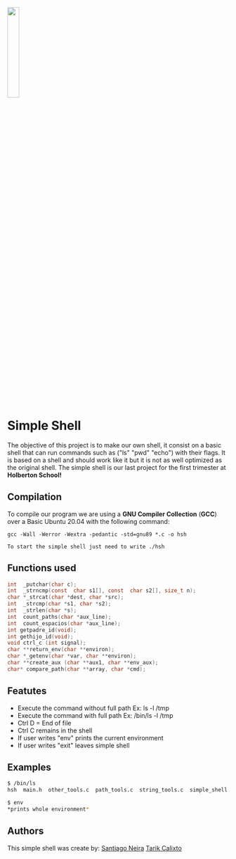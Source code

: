 <img src= "https://blog.holbertonschool.com/wp-content/uploads/2020/04/unnamed-2.png" width= 23% >

# Simple Shell 
The objective of this project is to make our own shell, it consist on a basic shell that can run commands such as ("ls" "pwd" "echo") with their flags. It is based on a shell and should work like it but it is not as well optimized as the original shell. The simple shell is our last project for the first trimester at **Holberton School!**

## Compilation

To compile our program we are using a **GNU Compiler Collection** (**GCC**) over a Basic Ubuntu 20.04 with the following command:  
``` 
gcc -Wall -Werror -Wextra -pedantic -std=gnu89 *.c -o hsh

To start the simple shell just need to write ./hsh
```

## Functions used

````c
int  _putchar(char c);
int  _strncmp(const  char s1[], const  char s2[], size_t n);
char *_strcat(char *dest, char *src);
int  _strcmp(char *s1, char *s2);
int  _strlen(char *s);
int  count_paths(char *aux_line);
int  count_espacios(char *aux_line);
int getpadre_id(void);
int gethijo_id(void);
void ctrl_c (int signal);
char **return_env(char **environ);
char *_getenv(char *var, char **environ);
char **create_aux (char **aux1, char **env_aux);
char* compare_path(char **array, char *cmd);
````

## Featutes
- Execute the command without full path Ex: ls -l /tmp
- Execute the command with full path Ex: /bin/ls -l /tmp
- Ctrl D = End of file
- Ctrl C remains in the shell
- If user writes "env" prints the current environment
- If user writes "exit" leaves simple shell

## Examples

```bash
$ /bin/ls
hsh  main.h  other_tools.c  path_tools.c  string_tools.c  simple_shell.c
```

```bash
$ env
*prints whole environment*
```
## Authors
This simple shell was create by:
[Santiago Neira](https://github.com/sanei1509)
[Tarik Calixto](https://github.com/tarikaudi)
